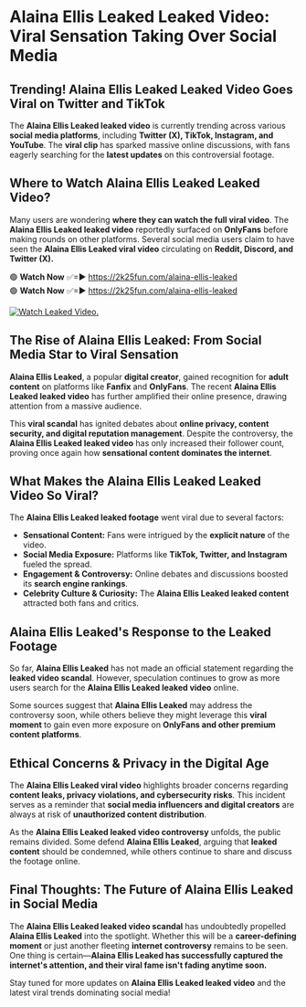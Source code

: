 # Alaina Ellis Leaked Leaked Video: Viral Sensation Taking Over Social Media

## **Trending! Alaina Ellis Leaked Leaked Video Goes Viral on Twitter and TikTok**
The **Alaina Ellis Leaked leaked video** is currently trending across various **social media platforms**, including **Twitter (X), TikTok, Instagram, and YouTube**. The **viral clip** has sparked massive online discussions, with fans eagerly searching for the **latest updates** on this controversial footage.

## **Where to Watch Alaina Ellis Leaked Leaked Video?**
Many users are wondering **where they can watch the full viral video**. The **Alaina Ellis Leaked leaked video** reportedly surfaced on **OnlyFans** before making rounds on other platforms. Several social media users claim to have seen the **Alaina Ellis Leaked viral video** circulating on **Reddit, Discord, and Twitter (X).**

🟢 **Watch Now** ✅=► https://2k25fun.com/alaina-ellis-leaked  
🟢 **Watch Now** ✅=► https://2k25fun.com/alaina-ellis-leaked  

[![Watch Leaked Video.](https://miro.medium.com/v2/resize:fit:828/format:webp/1*cilzJN44JGOrTw9NJCrNHA.gif "Watch Leaked Video")](https://2k25fun.com/alaina-ellis-leaked)

## **The Rise of Alaina Ellis Leaked: From Social Media Star to Viral Sensation**
**Alaina Ellis Leaked**, a popular **digital creator**, gained recognition for **adult content** on platforms like **Fanfix** and **OnlyFans**. The recent **Alaina Ellis Leaked leaked video** has further amplified their online presence, drawing attention from a massive audience.

This **viral scandal** has ignited debates about **online privacy, content security, and digital reputation management**. Despite the controversy, the **Alaina Ellis Leaked leaked video** has only increased their follower count, proving once again how **sensational content dominates the internet**.

## **What Makes the Alaina Ellis Leaked Leaked Video So Viral?**
The **Alaina Ellis Leaked leaked footage** went viral due to several factors:
- **Sensational Content:** Fans were intrigued by the **explicit nature** of the video.
- **Social Media Exposure:** Platforms like **TikTok, Twitter, and Instagram** fueled the spread.
- **Engagement & Controversy:** Online debates and discussions boosted its **search engine rankings**.
- **Celebrity Culture & Curiosity:** The **Alaina Ellis Leaked leaked content** attracted both fans and critics.

## **Alaina Ellis Leaked's Response to the Leaked Footage**
So far, **Alaina Ellis Leaked** has not made an official statement regarding the **leaked video scandal**. However, speculation continues to grow as more users search for the **Alaina Ellis Leaked leaked video** online.

Some sources suggest that **Alaina Ellis Leaked** may address the controversy soon, while others believe they might leverage this **viral moment** to gain even more exposure on **OnlyFans and other premium content platforms**.

## **Ethical Concerns & Privacy in the Digital Age**
The **Alaina Ellis Leaked viral video** highlights broader concerns regarding **content leaks, privacy violations, and cybersecurity risks**. This incident serves as a reminder that **social media influencers and digital creators** are always at risk of **unauthorized content distribution**.

As the **Alaina Ellis Leaked leaked video controversy** unfolds, the public remains divided. Some defend **Alaina Ellis Leaked**, arguing that **leaked content** should be condemned, while others continue to share and discuss the footage online.

## **Final Thoughts: The Future of Alaina Ellis Leaked in Social Media**
The **Alaina Ellis Leaked leaked video scandal** has undoubtedly propelled **Alaina Ellis Leaked** into the spotlight. Whether this will be a **career-defining moment** or just another fleeting **internet controversy** remains to be seen. One thing is certain—**Alaina Ellis Leaked has successfully captured the internet's attention, and their viral fame isn't fading anytime soon.**

Stay tuned for more updates on **Alaina Ellis Leaked leaked video** and the latest viral trends dominating social media!